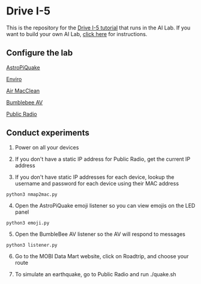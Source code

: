 # Drive I-5

This is the repository for the [Drive I-5 tutorial](http://i18nelson.com/Tutorial-DriveI5/EVehicles.htm) that runs in the AI Lab.  If you want to build your own AI Lab, [click here](https://github.com/NelsonPython/AI_Lab) for instructions.

<h2>Configure the lab</h2>

[AstroPiQuake](AstroPiQuake/README.md)

[Enviro](Enviro/README.md)

[Air MacClean](AirMacClean/README.md)

[Bumblebee AV](BumblebeeAV/README.md)

[Public Radio](PublicRadio/README.md)


<h2>Conduct experiments</h2>

1. Power on all your devices

2. If you don't have a static IP address for Public Radio, get the current IP address

3. If you don't have static IP addresses for each device, lookup the username and password for each device using their MAC address

```
python3 nmap2mac.py
```

4. Open the AstroPiQuake emoji listener so you can view emojis on the LED panel

```
python3 emoji.py
```

5. Open the BumbleBee AV listener so the AV will respond to messages

```
python3 listener.py
```

6. Go to the MOBI Data Mart website, click on Roadtrip, and choose your route

7. To simulate an earthquake, go to Public Radio and run ./quake.sh
